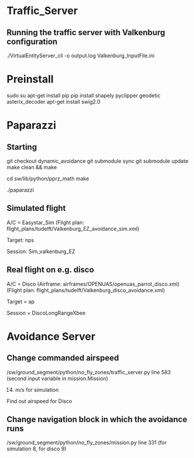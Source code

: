 # Traffic_Server
## Running the traffic server with Valkenburg configuration

./VirtualEntityServer_cli -o output.log Valkenburg_InputFile.ini

# Preinstall

 sudo su
 apt-get install pip
 pip install shapely pyclipper geodetic asterix_decoder
 apt-get install swig2.0

# Paparazzi 
## Starting

 git checkout dynamic_avoidance
 git submodule sync
 git submodule update
 make clean && make

 cd sw/lib/python/pprz_math 
 make
 
 ./paparazzi

## Simulated flight
A/C = Easystar_Sim
(Flight plan: flight_plans/tudelft/Valkenburg_EZ_avoidance_sim.xml)

Target: nps

Session: Sim_valkenburg_EZ

## Real flight on e.g. disco
A/C = Disco 
(Airframe: airframes/OPENUAS/openuas_parrot_disco.xml)
(Flight plan: flight_plans/tudelft/Valkenburg_disco_avoidance.xml)

Target = ap

Session = DiscoLongRangeXbee

# Avoidance Server

## Change commanded airspeed
/sw/ground_segment/python/no_fly_zones/traffic_server.py line 583 (second input variable in mission.Mission)
 
14. m/s for simulation
 
Find out airspeed for Disco

## Change navigation block in which the avoidance runs
/sw/ground_segment/python/no_fly_zones/mission.py line 331 (for simulation 8, for disco 9)


